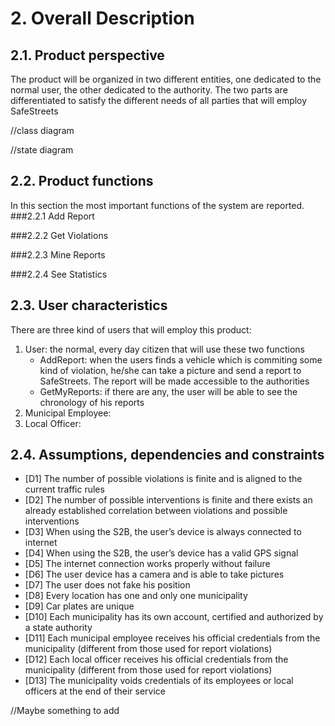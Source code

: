 # 2. Overall Description
## 2.1. Product perspective
The product will be organized in two different entities, one dedicated to the normal user, the other dedicated to the authority.
The two parts are differentiated to satisfy the different needs of all parties that will employ SafeStreets

//class diagram

//state diagram


## 2.2. Product functions
In this section the most important functions of the system are reported.
###2.2.1 Add Report

###2.2.2 Get Violations

###2.2.3 Mine Reports

###2.2.4 See Statistics


## 2.3. User characteristics
There are three kind of users that will employ this product:
1. User: the normal, every day citizen that will use these two functions
    * AddReport: when the users finds a vehicle which is commiting some kind of violation, he/she can take a picture and send a report to SafeStreets. The report will be made accessible to the authorities
    * GetMyReports: if there are any, the user will be able to see the chronology of his reports
2. Municipal Employee: 
3. Local Officer: 
## 2.4. Assumptions, dependencies and constraints
* [D1] The number of possible violations is finite and is aligned to the current traffic rules
* [D2] The number of possible interventions is finite and there exists an already established correlation between violations and possible interventions
* [D3] When using the S2B, the user’s device is always connected to internet 
* [D4] When using the S2B, the user’s device has a valid GPS signal
* [D5] The internet connection works properly without failure
* [D6] The user device has a camera and is able to take pictures 
* [D7] The user does not fake his position 
* [D8] Every location has one and only one municipality
* [D9] Car plates are unique
* [D10] Each municipality has its own account, certified and authorized by a state authority
* [D11] Each municipal employee receives his official credentials from the municipality (different from those used for report violations)
* [D12] Each local officer receives his official credentials from the municipality (different from those used for report violations)
* [D13] The municipality voids credentials of its employees or local officers at the end of their service

//Maybe something to add





